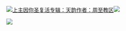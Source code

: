[![](https://res.chinacath.cn/web/2024/11/08/1731030050068.png@!w100h100)上主因你圣复活专辑：天韵作者：周至教区![](https://res.chinacath.cn/web/icon/play-128.png)](http://www.zhouzhidiocese.com/track/109913)

![](https://res.chinacath.cn/web/images/2022/12/02/1669944795198.jpg)